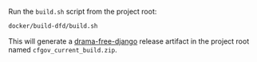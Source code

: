 Run the `build.sh` script from the project root:

```sh
docker/build-dfd/build.sh
```

This will generate a [drama-free-django](https://github.com/cfpb/drama-free-django) release artifact in the project root named `cfgov_current_build.zip`.
